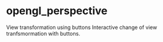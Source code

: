 # opengl_perspective
View transformation using buttons
  Interactive change of view tranfsmormation with buttons.

